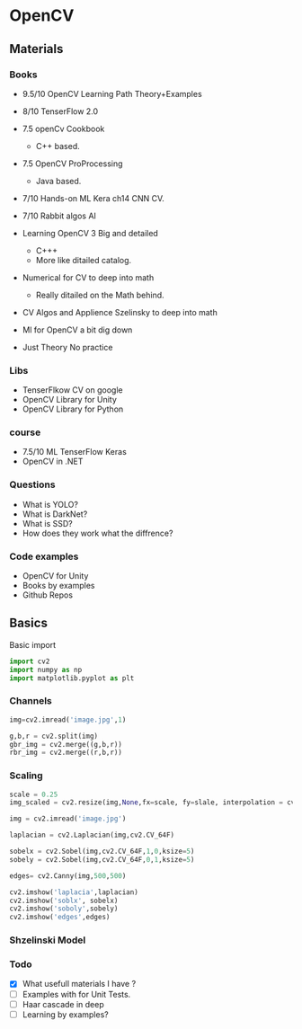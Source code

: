 # OpenCV


## Materials

### Books

- 9.5/10 OpenCV Learning Path Theory+Examples
- 8/10 TenserFlow 2.0

- 7.5 openCv Cookbook
  - C++ based.

- 7.5 OpenCV ProProcessing
  - Java based.

- 7/10 Hands-on ML Kera ch14 CNN CV.
- 7/10 Rabbit algos AI

- Learning OpenCV 3 Big and detailed
  - C+++ 
  - More like ditailed catalog.

- Numerical for  CV to deep into math
  - Really ditailed on the Math behind.

- CV Algos and Applience Szelinsky to deep into math

- Ml for OpenCV a bit dig down
 - Just Theory No practice

### Libs

- TenserFlkow CV on google
- OpenCV Library for Unity
- OpenCV Library for Python

### course

- 7.5/10 ML TenserFlow Keras
- OpenCV in .NET

### Questions

- What is YOLO?
- What is DarkNet?
- What is SSD? 
- How does they work what the diffrence?


### Code examples

- OpenCV for Unity
- Books by examples
- Github Repos

    
## Basics

Basic import

```python
import cv2
import numpy as np
import matplotlib.pyplot as plt 
```

### Channels
```python
img=cv2.imread('image.jpg',1)

g,b,r = cv2.split(img)
gbr_img = cv2.merge((g,b,r))
rbr_img = cv2.merge((r,b,r))
```

### Scaling
```python
scale = 0.25
img_scaled = cv2.resize(img,None,fx=scale, fy=slale, interpolation = cv2.INTER_LINEAR)
```

```python
img = cv2.imread('image.jpg')

laplacian = cv2.Laplacian(img,cv2.CV_64F)

sobelx = cv2.Sobel(img,cv2.CV_64F,1,0,ksize=5)
sobely = cv2.Sobel(img,cv2.CV_64F,0,1,ksize=5)

edges= cv2.Canny(img,500,500)

cv2.imshow('laplacia',laplacian)
cv2.imshow('soblx', sobelx)
cv2.imshow('soboly',sobely)
cv2.imshow('edges',edges)
```
### Shzelinski Model
[](/AI/Res/Szhelinski.png       )

### Todo

- [x] What usefull materials I have ?
- [ ] Examples with for Unit Tests.
- [ ] Haar cascade in deep
- [ ] Learning by examples?